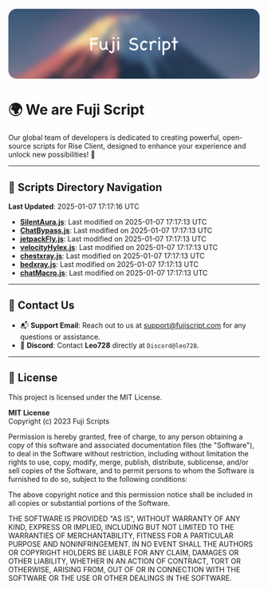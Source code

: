 ![Banner](.github/b.webp)

# 🌍 **We are Fuji Script**

Our global team of developers is dedicated to creating powerful, open-source scripts for Rise Client, designed to enhance your experience and unlock new possibilities! 🌟

---
<!-- SCRIPTS_NAVIGATION_START -->
## 📂 **Scripts Directory Navigation**

**Last Updated**: 2025-01-07 17:17:16 UTC

- **[SilentAura.js](scripts/SilentAura.js)**: Last modified on 2025-01-07 17:17:13 UTC
- **[ChatBypass.js](scripts/ChatBypass.js)**: Last modified on 2025-01-07 17:17:13 UTC
- **[jetpackFly.js](scripts/jetpackFly.js)**: Last modified on 2025-01-07 17:17:13 UTC
- **[velocityHylex.js](scripts/velocityHylex.js)**: Last modified on 2025-01-07 17:17:13 UTC
- **[chestxray.js](scripts/chestxray.js)**: Last modified on 2025-01-07 17:17:13 UTC
- **[bedxray.js](scripts/bedxray.js)**: Last modified on 2025-01-07 17:17:13 UTC
- **[chatMacro.js](scripts/chatMacro.js)**: Last modified on 2025-01-07 17:17:13 UTC

<!-- SCRIPTS_NAVIGATION_END -->

---

## 💬 **Contact Us**  
- 📬 **Support Email**: Reach out to us at [support@fujiscript.com](mailto:support@fujiscript.com) for any questions or assistance.  
- 💬 **Discord**: Contact **Leo728** directly at `Discord@leo728`.

---

## 📜 **License**

This project is licensed under the MIT License.  

**MIT License**  
Copyright (c) 2023 Fuji Scripts  

Permission is hereby granted, free of charge, to any person obtaining a copy of this software and associated documentation files (the "Software"), to deal in the Software without restriction, including without limitation the rights to use, copy, modify, merge, publish, distribute, sublicense, and/or sell copies of the Software, and to permit persons to whom the Software is furnished to do so, subject to the following conditions:  

The above copyright notice and this permission notice shall be included in all copies or substantial portions of the Software.  

THE SOFTWARE IS PROVIDED "AS IS", WITHOUT WARRANTY OF ANY KIND, EXPRESS OR IMPLIED, INCLUDING BUT NOT LIMITED TO THE WARRANTIES OF MERCHANTABILITY, FITNESS FOR A PARTICULAR PURPOSE AND NONINFRINGEMENT. IN NO EVENT SHALL THE AUTHORS OR COPYRIGHT HOLDERS BE LIABLE FOR ANY CLAIM, DAMAGES OR OTHER LIABILITY, WHETHER IN AN ACTION OF CONTRACT, TORT OR OTHERWISE, ARISING FROM, OUT OF OR IN CONNECTION WITH THE SOFTWARE OR THE USE OR OTHER DEALINGS IN THE SOFTWARE.  
